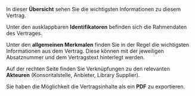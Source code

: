 In dieser **Übersicht** sehen Sie die wichtigsten Informationen zu diesem Vertrag.

Unter den ausklappbaren **Identifikatoren** befinden sich die Rahmendaten des Vertrages.

Unter den **allgemeinen Merkmalen** finden Sie in der Regel die wichtigsten Informationen aus dem Vertrag. Diese können mit der jeweiligen Absatznummer und dem Vertragstext hinterlegt werden. 

Auf der rechten Seite finden Sie Verknüpfungen zu den relevanten **Akteuren** (Konsoritalstelle, Anbieter, Library Supplier).

Sie haben die Möglichkeit die Vertragsinhalte als ein **PDF** zu exportieren.

